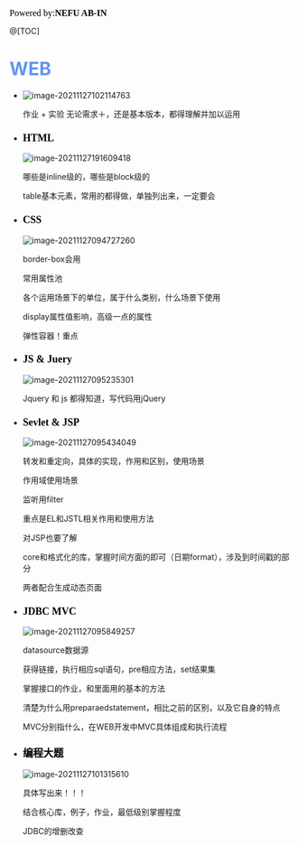 <font color=#000000	size=3 face=楷体>Powered by:**NEFU AB-IN**</font>

@[TOC]

# <font color=#6495ED size=6 >WEB</font>

* ![image-20211127102114763](C:\Users\liusy\AppData\Roaming\Typora\typora-user-images\image-20211127102114763.png)

  作业 + 实验 无论需求＋，还是基本版本，都得理解并加以运用

* ### <font color=#000000 size=4 face=粗体>HTML</font>

  ![image-20211127191609418](C:\Users\liusy\AppData\Roaming\Typora\typora-user-images\image-20211127191609418.png)

  哪些是inline级的，哪些是block级的

  table基本元素，常用的都得做，单独列出来，一定要会

* ### <font color=#000000 size=4 face=粗体>CSS</font>

  ![image-20211127094727260](C:\Users\liusy\AppData\Roaming\Typora\typora-user-images\image-20211127094727260.png)

  border-box会用

  常用属性池

  各个运用场景下的单位，属于什么类别，什么场景下使用

  display属性值影响，高级一点的属性

  弹性容器！重点

* ### <font color=#000000 size=4 face=粗体>JS & Juery</font>

  ![image-20211127095235301](C:\Users\liusy\AppData\Roaming\Typora\typora-user-images\image-20211127095235301.png)

  Jquery 和 js 都得知道，写代码用jQuery

* ### <font color=#000000 size=4 face=粗体>Sevlet & JSP</font>

  ![image-20211127095434049](C:\Users\liusy\AppData\Roaming\Typora\typora-user-images\image-20211127095434049.png)

  转发和重定向，具体的实现，作用和区别，使用场景

  作用域使用场景

  监听用filter

  重点是EL和JSTL相关作用和使用方法

  对JSP也要了解

  core和格式化的库，掌握时间方面的即可（日期format），涉及到时间戳的部分

  两者配合生成动态页面

* ### <font color=#000000 size=4 face=粗体>JDBC MVC</font>

  ![image-20211127095849257](C:\Users\liusy\AppData\Roaming\Typora\typora-user-images\image-20211127095849257.png)

  datasource数据源

  获得链接，执行相应sql语句，pre相应方法，set结果集

  掌握接口的作业，和里面用的基本的方法

  清楚为什么用preparaedstatement，相比之前的区别，以及它自身的特点

  MVC分别指什么，在WEB开发中MVC具体组成和执行流程

* ### <font color=#000000 size=4 face=粗体>编程大题</font>

  ![image-20211127101315610](C:\Users\liusy\AppData\Roaming\Typora\typora-user-images\image-20211127101315610.png)

  具体写出来！！！

  结合核心库，例子，作业，最低级别掌握程度

  JDBC的增删改查

